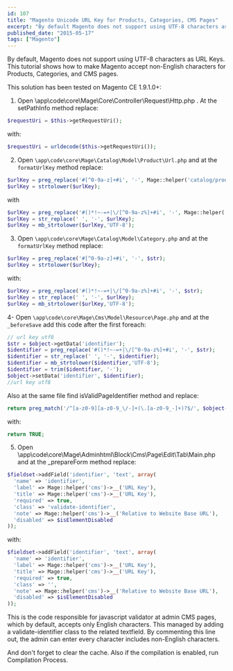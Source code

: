 ```yaml
---
id: 107
title: "Magento Unicode URL Key for Products, Categories, CMS Pages"
excerpt: "By default Magento does not support using UTF-8 characters as URL Keys, this tutorial show you how to make Magento accept non-english characters for Products, Categories and CMS pages. "
published_date: "2015-05-17"
tags: ["Magento"]
---
```


By default, Magento does not support using UTF-8 characters as URL Keys. This tutorial shows how to make Magento accept non-English characters for Products, Categories, and CMS pages.

This solution has been tested on Magento CE 1.9.1.0+:

1. Open \app\code\core\Mage\Core\Controller\Request\Http.php . At the setPathInfo method replace:

```php
$requestUri = $this->getRequestUri();
```

with:

```php
$requestUri = urldecode($this->getRequestUri());
```

2. Open `\app\code\core\Mage\Catalog\Model\Product\Url.php` and at the `formatUrlKey` method replace:

```php
$urlKey = preg_replace('#[^0-9a-z]+#i', '-', Mage::helper('catalog/product_url')->format($str));
$urlKey = strtolower($urlKey);
```

with

```php
$urlKey = preg_replace('#()*!~-=+|\/[^0-9a-z%]+#i', '-', Mage::helper('catalog/product_url')->format($str));
$urlKey = str_replace(' ', '-', $urlKey);
$urlKey = mb_strtolower($urlKey,'UTF-8');
```

3. Open `\app\code\core\Mage\Catalog\Model\Category.php` and at the `formatUrlKey` method replace:

```php
$urlKey = preg_replace('#[^0-9a-z]+#i', '-', $str);
$urlKey = strtolower($urlKey);
```

with:

```php
$urlKey = preg_replace('#()*!~-=+|\/[^0-9a-z%]+#i', '-', $str);
$urlKey = str_replace(' ', '-', $urlKey);
$urlKey = mb_strtolower($urlKey,'UTF-8');
```

4- Open `\app\code\core\Mage\Cms\Model\Resource\Page.php` and at the `_beforeSave` add this code after the first foreach:

```php
// url key utf8
$str = $object->getData('identifier');
$identifier = preg_replace('#()*!~-=+|\/[^0-9a-z%]+#i', '-', $str);
$identifier = str_replace(' ', '-', $identifier);
$identifier = mb_strtolower($identifier,'UTF-8');
$identifier = trim($identifier, '-');
$object->setData('identifier', $identifier);
//url key utf8
```

Also at the same file find isValidPageIdentifier method and replace:

```php
return preg_match('/^[a-z0-9][a-z0-9_\/-]+(\.[a-z0-9_-]+)?$/', $object->getData('identifier'));
```

with:

```php
return TRUE;
```

5. Open \app\code\core\Mage\Adminhtml\Block\Cms\Page\Edit\Tab\Main.php and at the \_prepareForm method replace:

```php
$fieldset->addField('identifier', 'text', array(
  'name' => 'identifier',
  'label' => Mage::helper('cms')->__('URL Key'),
  'title' => Mage::helper('cms')->__('URL Key'),
  'required' => true,
  'class' => 'validate-identifier',
  'note' => Mage::helper('cms')->__('Relative to Website Base URL'),
  'disabled' => $isElementDisabled
));
```

with:

```php
$fieldset->addField('identifier', 'text', array(
  'name' => 'identifier',
  'label' => Mage::helper('cms')->__('URL Key'),
  'title' => Mage::helper('cms')->__('URL Key'),
  'required' => true,
  'class' => '',
  'note' => Mage::helper('cms')->__('Relative to Website Base URL'),
  'disabled' => $isElementDisabled
));
```

This is the code responsible for javascript validator at admin CMS pages, which by default, accepts only English characters. This managed by adding a validate-identifier class to the related textfield. By commenting this line out, the admin can enter every character includes non-English characters.

And don't forget to clear the cache. Also if the compilation is enabled, run Compilation Process.
